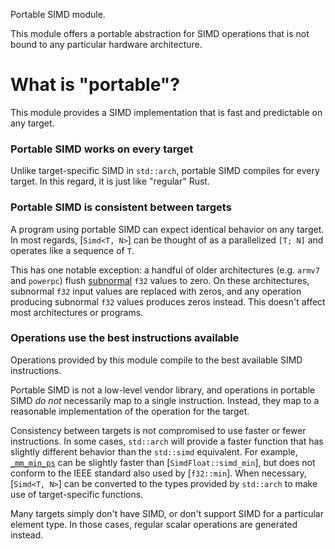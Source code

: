 Portable SIMD module.

This module offers a portable abstraction for SIMD operations
that is not bound to any particular hardware architecture.

# What is "portable"?

This module provides a SIMD implementation that is fast and predictable on any target.

### Portable SIMD works on every target

Unlike target-specific SIMD in `std::arch`, portable SIMD compiles for every target.
In this regard, it is just like "regular" Rust.

### Portable SIMD is consistent between targets

A program using portable SIMD can expect identical behavior on any target.
In most regards, [`Simd<T, N>`] can be thought of as a parallelized `[T; N]` and operates like a sequence of `T`.

This has one notable exception: a handful of older architectures (e.g. `armv7` and `powerpc`) flush [subnormal](`f32::is_subnormal`) `f32` values to zero.
On these architectures, subnormal `f32` input values are replaced with zeros, and any operation producing subnormal `f32` values produces zeros instead.
This doesn't affect most architectures or programs.

### Operations use the best instructions available

Operations provided by this module compile to the best available SIMD instructions.

Portable SIMD is not a low-level vendor library, and operations in portable SIMD _do not_ necessarily map to a single instruction.
Instead, they map to a reasonable implementation of the operation for the target.

Consistency between targets is not compromised to use faster or fewer instructions.
In some cases, `std::arch` will provide a faster function that has slightly different behavior than the `std::simd` equivalent.
For example, [`_mm_min_ps`](`core::arch::x86_64::_mm_min_ps`) can be slightly faster than [`SimdFloat::simd_min`], but does not conform to the IEEE standard also used by [`f32::min`].
When necessary, [`Simd<T, N>`] can be converted to the types provided by `std::arch` to make use of target-specific functions.

Many targets simply don't have SIMD, or don't support SIMD for a particular element type.
In those cases, regular scalar operations are generated instead.
